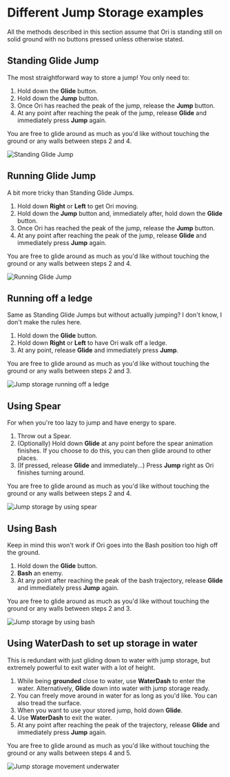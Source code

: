 # Different Jump Storage examples

All the methods described in this section assume that Ori is standing still on solid ground with no
buttons pressed unless otherwise stated.

## Standing Glide Jump
The most straightforward way to store a jump! You only need to:
1. Hold down the **Glide** button.
2. Hold down the **Jump** button.
3. Once Ori has reached the peak of the jump, release the **Jump** button.
4. At any point after reaching the peak of the jump, release **Glide** and immediately press **Jump** again.

You are free to glide around as much as you'd like without touching the ground or any walls between steps 2 and 4.

![Standing Glide Jump](/assets/StandingGlideJump.gif)

## Running Glide Jump
A bit more tricky than Standing Glide Jumps.
1. Hold down **Right** or **Left** to get Ori moving.
2. Hold down the **Jump** button and, immediately after, hold down the **Glide** button.
3. Once Ori has reached the peak of the jump, release the **Jump** button. 
4. At any point after reaching the peak of the jump, release **Glide** and immediately press **Jump** again.

You are free to glide around as much as you'd like without touching the ground or any walls between steps 2 and 4.

![Running Glide Jump](/assets/RunningGlideJump.gif)

## Running off a ledge
Same as Standing Glide Jumps but without actually jumping? I don't know, I don't make the rules here.
1. Hold down the **Glide** button.
2. Hold down **Right** or **Left** to have Ori walk off a ledge.
3. At any point, release **Glide** and immediately press **Jump**.

You are free to glide around as much as you'd like without touching the ground or any walls between steps 2 and 3.

![Jump storage running off a ledge](/assets/LedgeGlideJump.gif)

## Using Spear
For when you're too lazy to jump and have energy to spare.
1. Throw out a Spear.
2. (Optionally) Hold down **Glide** at any point before the spear animation finishes. If you choose to do this, you can then glide around to other places.
3. (If pressed, release **Glide** and immediately...) Press **Jump** right as Ori finishes turning around.

You are free to glide around as much as you'd like without touching the ground or any walls between steps 2 and 4.

![Jump storage by using spear](/assets/SpearJump.gif)

## Using Bash
Keep in mind this won't work if Ori goes into the Bash position too high off the ground. 
1. Hold down the **Glide** button.
2. **Bash** an enemy.
3. At any point after reaching the peak of the bash trajectory, release **Glide** and immediately press **Jump** again.

You are free to glide around as much as you'd like without touching the ground or any walls between steps 2 and 3.

![Jump storage by using bash](/assets/BashGlideJump.gif)

## Using WaterDash to set up storage in water
This is redundant with just gliding down to water with jump storage, but extremely powerful to exit water with
a lot of height.
1. While being **grounded** close to water, use **WaterDash** to enter the water. Alternatively, **Glide** down into water with jump storage ready.
2. You can freely move around in water for as long as you'd like. You can also tread the surface.
3. When you want to use your stored jump, hold down **Glide**.
4. Use **WaterDash** to exit the water.
5. At any point after reaching the peak of the trajectory, release **Glide** and immediately press **Jump** again.

You are free to glide around as much as you'd like without touching the ground or any walls between steps 4 and 5.

![Jump storage movement underwater](/assets/WaterDashJumpStorage.gif)
